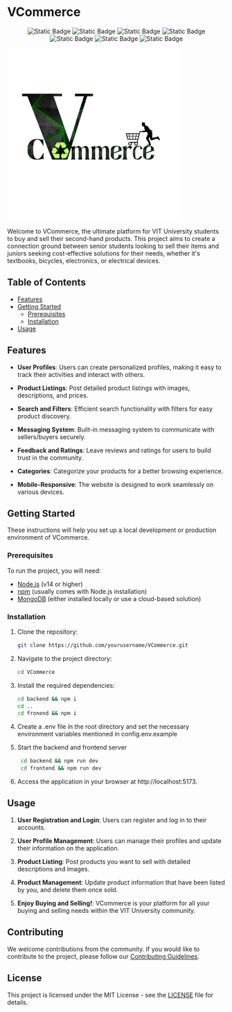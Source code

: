 # VCommerce
<p align="center">
    <img alt="Static Badge" src="https://img.shields.io/badge/node-light">
    <img alt="Static Badge" src="https://img.shields.io/badge/express-yellow">
    <img alt="Static Badge" src="https://img.shields.io/badge/mongod-darkgreen">
    <img alt="Static Badge" src="https://img.shields.io/badge/mysql-orange">
    <img alt="Static Badge" src="https://img.shields.io/badge/react-blue">
    <img alt="Static Badge" src="https://img.shields.io/badge/contributions-welcome-light">
    <img alt="Static Badge" src="https://img.shields.io/badge/license-ISC-blue">
</p>

<img alt="Banner" src="./frontend/public/VcommerceLogo.png" width="400" style="display:block; margin-x:auto;"/>

Welcome to VCommerce, the ultimate platform for VIT University students to buy and sell their second-hand products. This project aims to create a connection ground between senior students looking to sell their items and juniors seeking cost-effective solutions for their needs, whether it's textbooks, bicycles, electronics, or electrical devices.

## Table of Contents

- [Features](#features)
- [Getting Started](#getting-started)
  - [Prerequisites](#prerequisites)
  - [Installation](#installation)
- [Usage](#usage)


## Features

- **User Profiles**: Users can create personalized profiles, making it easy to track their activities and interact with others.

- **Product Listings**: Post detailed product listings with images, descriptions, and prices.

- **Search and Filters**: Efficient search functionality with filters for easy product discovery.

- **Messaging System**: Built-in messaging system to communicate with sellers/buyers securely.

- **Feedback and Ratings**: Leave reviews and ratings for users to build trust in the community.

- **Categories**: Categorize your products for a better browsing experience.

- **Mobile-Responsive**: The website is designed to work seamlessly on various devices.

## Getting Started

These instructions will help you set up a local development or production environment of VCommerce.

### Prerequisites

To run the project, you will need:

- [Node.js](https://nodejs.org/) (v14 or higher)
- [npm](https://www.npmjs.com/) (usually comes with Node.js installation)
- [MongoDB](https://www.mongodb.com/) (either installed locally or use a cloud-based solution)

### Installation

1. Clone the repository:

   ```bash
   git clone https://github.com/yourusername/VCommerce.git
   ```
2. Navigate to the project directory:
   ```bash
   cd VCommerce
   ```
3. Install the required dependencies:
   ```bash
   cd backend && npm i
   cd ..
   cd fronend && npm i
   ```
4. Create a .env file in the root directory and set the necessary environment variables mentioned in config.env.example
5. Start the backend and frontend server
   ```bash
    cd backend && npm run dev
    cd frontend && npm run dev
   ```
6. Access the application in your browser at http://localhost:5173.

## Usage

1. **User Registration and Login**: Users can register and log in to their accounts.

2. **User Profile Management**: Users can manage their profiles and update their information on the application.

3. **Product Listing**: Post products you want to sell with detailed descriptions and images.

4. **Product Management**: Update product information that have been listed by you, and delete them once sold.

5. **Enjoy Buying and Selling!**: VCommerce is your platform for all your buying and selling needs within the VIT University community.

## Contributing

We welcome contributions from the community. If you would like to contribute to the project, please follow our [Contributing Guidelines](CONTRIBUTING.md).

## License

This project is licensed under the MIT License - see the [LICENSE](LICENSE) file for details.

